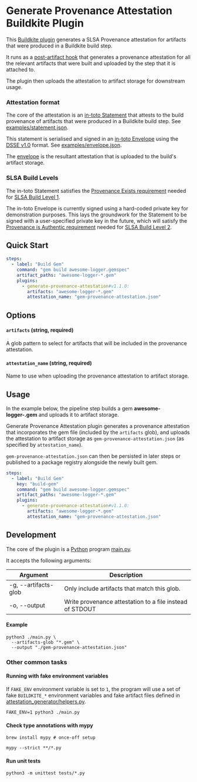 # Generate Provenance Attestation Buildkite Plugin

This [Buildkite plugin](https://buildkite.com/docs/agent/v3/plugins) generates a SLSA Provenance attestation for artifacts that were produced in a Buildkite build step.

It runs as a [post-artifact hook](https://buildkite.com/docs/agent/v3/hooks#job-lifecycle-hooks) that generates a provenance attestation for all the relevant artifacts that were built and uploaded by the step that it is attached to.

The plugin then uploads the attestation to artifact storage for downstream usage.

### Attestation format

The core of the attestation is an [in-toto Statement](https://github.com/in-toto/attestation/blob/main/spec/v1/statement.md) that attests to the build provenance of artifacts that were produced in a Buildkite build step. See [examples/statement.json](./examples/statement.json).

This statement is serialised and signed in an [in-toto Envelope](https://github.com/in-toto/attestation/blob/main/spec/v1/envelope.md) using the [DSSE v1.0](https://github.com/secure-systems-lab/dsse/blob/v1.0.0/envelope.md) format. See [examples/envelope.json](examples/envelope.json).

The [envelope](examples/envelope.json) is the resultant attestation that is uploaded to the build's artifact storage.

### SLSA Build Levels

The in-toto Statement satisfies the [Provenance Exists requirement](https://slsa.dev/spec/v1.0/requirements#provenance-exists) needed for [SLSA Build Level 1](https://slsa.dev/spec/v1.0/requirements#build-levels).

The in-toto Envelope is currently signed using a hard-coded private key for demonstration purposes. This lays the groundwork for the Statement to be signed with a user-specified private key in the future, which will satisfy the [Provenance is Authentic requirement](https://slsa.dev/spec/v1.0/requirements#provenance-authentic) needed for [SLSA Build Level 2](https://slsa.dev/spec/v1.0/requirements#build-levels).

## Quick Start

```yaml
steps:
  - label: "Build Gem"
    command: "gem build awesome-logger.gemspec"
    artifact_paths: "awesome-logger-*.gem"
    plugins:
      - generate-provenance-attestation#v1.1.0:
        artifacts: "awesome-logger-*.gem"
        attestation_name: "gem-provenance-attestation.json"
```

## Options

#### `artifacts` (string, required)

A glob pattern to select for artifacts that will be included in the provenance attestation.

#### `attestation_name` (string, required)

Name to use when uploading the provenance attestation to artifact storage.

## Usage

In the example below, the pipeline step builds a gem **awesome-logger-<version>.gem** and uploads it to artifact storage.

Generate Provenance Attestation plugin generates a provenance attestation that incorporates the gem file (included by the `artifacts` glob), and uploads the attestation to artifact storage as `gem-provenance-attestation.json` (as specified by `attestation_name`).

`gem-provenance-attestation.json` can then be persisted in later steps or published to a package registry alongside the newly built gem.

```yaml
steps:
  - label: "Build Gem"
    key: "build-gem"
    command: "gem build awesome-logger.gemspec"
    artifact_paths: "awesome-logger-*.gem"
    plugins:
      - generate-provenance-attestation#v1.1.0:
        artifacts: "awesome-logger-*.gem"
        attestation_name: "gem-provenance-attestation.json"
```

## Development

The core of the plugin is a [Python](https://www.python.org) program [main.py](./main.py).

It accepts the following arguments:

| Argument             | Description                                              |
| -------------------- | -------------------------------------------------------- |
| -g, --artifacts-glob | Only include artifacts that match this glob.             |
| -o, --output         | Write provenance attestation to a file instead of STDOUT |

#### Example

```shell
python3 ./main.py \
  --artifacts-glob "*.gem" \
  --output "./gem-provenance-attestation.json"
```

### Other common tasks

#### Running with fake environment variables

If `FAKE_ENV` environment variable is set to `1`, the program will use a set of fake `BUILDKITE_*` environment variables and fake artifact files defined in [attestation_generator/helpers.py](./attestation_generator/helpers.py).

```shell
FAKE_ENV=1 python3 ./main.py
```

#### Check type annotations with mypy

```shell
brew install mypy # once-off setup

mypy --strict **/*.py
```

#### Run unit tests

```shell
python3 -m unittest tests/*.py
```
